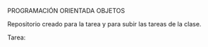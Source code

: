PROGRAMACIÓN ORIENTADA OBJETOS 


Repositorio creado para la tarea y para subir las tareas de la clase.


Tarea:




